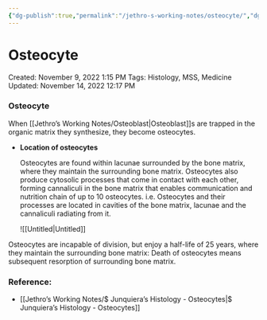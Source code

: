```yaml
---
{"dg-publish":true,"permalink":"/jethro-s-working-notes/osteocyte/","dgPassFrontmatter":true}
---
```



# Osteocyte

Created: November 9, 2022 1:15 PM
Tags: Histology, MSS, Medicine
Updated: November 14, 2022 12:17 PM

### Osteocyte

When [[Jethro’s Working Notes/Osteoblast\|Osteoblast]]s are trapped in the organic matrix they synthesize, they become osteocytes.

- **Location of osteocytes**
    
    Osteocytes are found within lacunae surrounded by the bone matrix, where they maintain the surrounding bone matrix. Osteocytes also produce cytosolic processes that come in contact with each other, forming cannaliculi in the bone matrix that enables communication and nutrition chain of up to 10 osteocytes. i.e. Osteocytes and their processes are located in cavities of the bone matrix, lacunae and the cannaliculi radiating from it.
    
    ![[Untitled\|Untitled]]
    

Osteocytes are incapable of division, but enjoy a half-life of 25 years, where they maintain the surrounding bone matrix: Death of osteocytes means subsequent resorption of surrounding bone matrix.

### Reference:

- [[Jethro’s Working Notes/$ Junquiera’s Histology - Osteocytes\|$ Junquiera’s Histology - Osteocytes]]